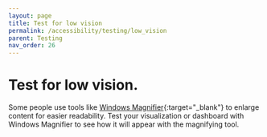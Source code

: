 ```yaml
---
layout: page
title: Test for low vision
permalink: /accessibility/testing/low_vision
parent: Testing
nav_order: 26
---
```


# Test for low vision.

Some people use tools like [Windows Magnifier](https://support.microsoft.com/en-us/windows/how-to-use-magnifier-reading-59d049ba-8434-9d04-34f2-2e00f11c5cb8){:target="_blank"} to enlarge content for easier readability. Test your visualization or dashboard with Windows Magnifier to see how it will appear with the magnifying tool.